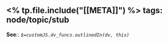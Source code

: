 <% tp.file.include("[[META]]") %> 
tags: node/topic/stub
---

**See**::
*`$=customJS.dv_funcs.outlinedIn(dv, this)`*
